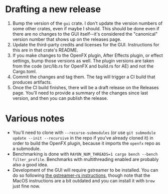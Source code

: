 # Drafting a new release

1. Bump the version of the `gui` crate. I don't update the version numbers of some other crates, even if maybe I should. This should be done even if there are no changes to the GUI itself--it's considered the "canonical" version number that shows up on the releases page.
2. Update the third-party credits and licenses for the GUI. Instructions for this are in that crate's README.
3. If you make changes to the OpenFX plugin, After Effects plugin, or effect settings, bump those versions as well. The plugin versions are taken from the code (src/lib.rs for OpenFX and build.rs for AE) and not the Cargo.toml.
4. Commit the changes and tag them. The tag will trigger a CI build that produces artifacts.
5. Once the CI build finishes, there will be a draft release on the Releases page. You'll need to provide a summary of the changes since last version, and then you can publish the release.

# Various notes

- You'll need to clone with `--recurse-submodules` (or use `git submodule update --init --recursive` in the repo if you've already cloned it) in order to build the OpenFX plugin, because it imports the `openfx` repo as a submodule.
- Benchmarking is done with `RAYON_NUM_THREADS=1 cargo bench --bench filter_profile`. Benchmarks with multithreading enabled are probably also a good idea.
- Development of the GUI will require gstreamer to be installed. You can do so following [the gstreamer-rs instructions](https://lib.rs/crates/gstreamer), though note that the MacOS instructions are a bit outdated and you can install it with `brew` just fine now.
